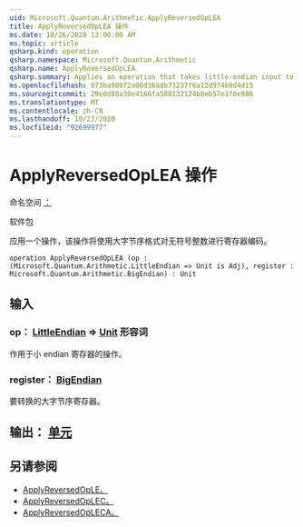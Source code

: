 ```yaml
---
uid: Microsoft.Quantum.Arithmetic.ApplyReversedOpLEA
title: ApplyReversedOpLEA 操作
ms.date: 10/26/2020 12:00:00 AM
ms.topic: article
qsharp.kind: operation
qsharp.namespace: Microsoft.Quantum.Arithmetic
qsharp.name: ApplyReversedOpLEA
qsharp.summary: Applies an operation that takes little-endian input to a register encoding an unsigned integer using big-endian format.
ms.openlocfilehash: 073ba908f2a06d36a8b73237f6a12d974b9d4d15
ms.sourcegitcommit: 29e0d88a30e4166fa580132124b0eb57e1f0e986
ms.translationtype: MT
ms.contentlocale: zh-CN
ms.lasthandoff: 10/27/2020
ms.locfileid: "92699977"
---
```

# <a name="applyreversedoplea-operation"></a>ApplyReversedOpLEA 操作

命名空间 [：](xref:Microsoft.Quantum.Arithmetic)

软件包 [](https://nuget.org/packages/)


应用一个操作，该操作将使用大字节序格式对无符号整数进行寄存器编码。

```qsharp
operation ApplyReversedOpLEA (op : (Microsoft.Quantum.Arithmetic.LittleEndian => Unit is Adj), register : Microsoft.Quantum.Arithmetic.BigEndian) : Unit
```


## <a name="input"></a>输入

### <a name="op--littleendian--unit-adj"></a>op： [LittleEndian](xref:Microsoft.Quantum.Arithmetic.LittleEndian) => [Unit](xref:microsoft.quantum.lang-ref.unit) 形容词

作用于小 endian 寄存器的操作。


### <a name="register--bigendian"></a>register： [BigEndian](xref:Microsoft.Quantum.Arithmetic.BigEndian)

要转换的大字节序寄存器。



## <a name="output--unit"></a>输出： [单元](xref:microsoft.quantum.lang-ref.unit)



## <a name="see-also"></a>另请参阅

- [ApplyReversedOpLE。](xref:Microsoft.Quantum.Arithmetic.ApplyReversedOpLE)
- [ApplyReversedOpLEC。](xref:Microsoft.Quantum.Arithmetic.ApplyReversedOpLEC)
- [ApplyReversedOpLECA。](xref:Microsoft.Quantum.Arithmetic.ApplyReversedOpLECA)